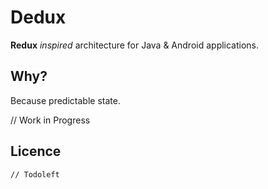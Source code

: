 # Dedux
**Redux** _inspired_ architecture for Java & Android applications.

## Why?
Because predictable state.


// Work in Progress


## Licence
```
// Todoleft
```
